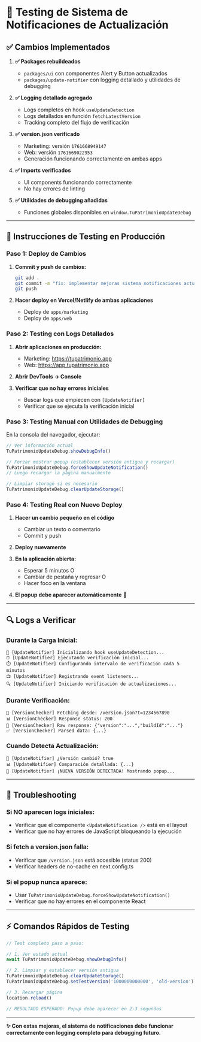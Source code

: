 # 🧪 Testing de Sistema de Notificaciones de Actualización

## ✅ Cambios Implementados

1. **✅ Packages rebuildeados**
   - `packages/ui` con componentes Alert y Button actualizados
   - `packages/update-notifier` con logging detallado y utilidades de debugging

2. **✅ Logging detallado agregado**
   - Logs completos en hook `useUpdateDetection`
   - Logs detallados en función `fetchLatestVersion`
   - Tracking completo del flujo de verificación

3. **✅ version.json verificado**
   - Marketing: versión `1761668949147`
   - Web: versión `1761669022953`
   - Generación funcionando correctamente en ambas apps

4. **✅ Imports verificados**
   - UI components funcionando correctamente
   - No hay errores de linting

5. **✅ Utilidades de debugging añadidas**
   - Funciones globales disponibles en `window.TuPatrimonioUpdateDebug`

---

## 🚀 Instrucciones de Testing en Producción

### Paso 1: Deploy de Cambios

1. **Commit y push de cambios:**
   ```bash
   git add .
   git commit -m "fix: implementar mejoras sistema notificaciones actualización"
   git push
   ```

2. **Hacer deploy en Vercel/Netlify de ambas aplicaciones**
   - Deploy de `apps/marketing`
   - Deploy de `apps/web`

### Paso 2: Testing con Logs Detallados

1. **Abrir aplicaciones en producción:**
   - Marketing: https://tupatrimonio.app
   - Web: https://app.tupatrimonio.app

2. **Abrir DevTools → Console**

3. **Verificar que no hay errores iniciales**
   - Buscar logs que empiecen con `[UpdateNotifier]`
   - Verificar que se ejecuta la verificación inicial

### Paso 3: Testing Manual con Utilidades de Debugging

En la consola del navegador, ejecutar:

```javascript
// Ver información actual
TuPatrimonioUpdateDebug.showDebugInfo()

// Forzar mostrar popup (establecer versión antigua y recargar)
TuPatrimonioUpdateDebug.forceShowUpdateNotification()
// Luego recargar la página manualmente

// Limpiar storage si es necesario
TuPatrimonioUpdateDebug.clearUpdateStorage()
```

### Paso 4: Testing Real con Nuevo Deploy

1. **Hacer un cambio pequeño en el código**
   - Cambiar un texto o comentario
   - Commit y push

2. **Deploy nuevamente**

3. **En la aplicación abierta:**
   - Esperar 5 minutos O
   - Cambiar de pestaña y regresar O
   - Hacer foco en la ventana

4. **El popup debe aparecer automáticamente** 🎉

---

## 🔍 Logs a Verificar

### Durante la Carga Inicial:
```
🎯 [UpdateNotifier] Inicializando hook useUpdateDetection...
⏰ [UpdateNotifier] Ejecutando verificación inicial...
⏱️ [UpdateNotifier] Configurando intervalo de verificación cada 5 minutos
📺 [UpdateNotifier] Registrando event listeners...
🔍 [UpdateNotifier] Iniciando verificación de actualizaciones...
```

### Durante Verificación:
```
📡 [VersionChecker] Fetching desde: /version.json?t=1234567890
📊 [VersionChecker] Response status: 200
📄 [VersionChecker] Raw response: {"version":"...","buildId":"..."}
✅ [VersionChecker] Parsed data: {...}
```

### Cuando Detecta Actualización:
```
🔄 [UpdateNotifier] ¿Versión cambió? true
📊 [UpdateNotifier] Comparación detallada: {...}
🎉 [UpdateNotifier] ¡NUEVA VERSIÓN DETECTADA! Mostrando popup...
```

---

## 🚨 Troubleshooting

### Si NO aparecen logs iniciales:
- Verificar que el componente `<UpdateNotification />` está en el layout
- Verificar que no hay errores de JavaScript bloqueando la ejecución

### Si fetch a version.json falla:
- Verificar que `/version.json` está accesible (status 200)
- Verificar headers de no-cache en next.config.ts

### Si el popup nunca aparece:
- Usar `TuPatrimonioUpdateDebug.forceShowUpdateNotification()`
- Verificar que no hay errores en el componente React

---

## ⚡ Comandos Rápidos de Testing

```javascript
// Test completo paso a paso:

// 1. Ver estado actual
await TuPatrimonioUpdateDebug.showDebugInfo()

// 2. Limpiar y establecer versión antigua
TuPatrimonioUpdateDebug.clearUpdateStorage()
TuPatrimonioUpdateDebug.setTestVersion('1000000000000', 'old-version')

// 3. Recargar página
location.reload()

// RESULTADO ESPERADO: Popup debe aparecer en 2-3 segundos
```

---

**✨ Con estas mejoras, el sistema de notificaciones debe funcionar correctamente con logging completo para debugging futuro.**
